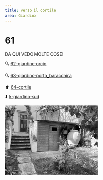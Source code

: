 ```yaml
---
title: verso il cortile
area: Giardino
---
```

# 61
DA QUI VEDO MOLTE COSE!

🔍 [62-giardino-orcio](62-giardino-orcio.md)

🔍 [63-giardino-porta_baracchina](63-giardino-porta_baracchina.md)

⬆︎ [64-cortile](64-cortile.md)

⬇️ [5-giardino-sud](5-giardino-sud.md)

![foto_132](../_assets/preview/foto_132.jpg)